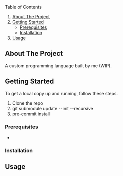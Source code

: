 <a name="readme-top"></a>

<!-- TABLE OF CONTENTS -->
<summary>Table of Contents</summary>
<ol>
<li>
    <a href="#about-the-project">About The Project</a>
</li>
<li>
    <a href="#getting-started">Getting Started</a>
    <ul>
    <li><a href="#prerequisites">Prerequisites</a></li>
    <li><a href="#installation">Installation</a></li>
    </ul>
</li>
<li><a href="#usage">Usage</a></li>
</ol>

<!-- ABOUT THE PROJECT -->
## About The Project
A custom programming language built by me (WIP).

<!-- GETTING STARTED -->
## Getting Started

To get a local copy up and running, follow these steps.

1. Clone the repo
2. git submodule update --init --recursive
3. pre-commit install

### Prerequisites

*

### Installation

## Usage
